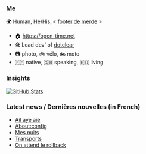### Me

🌍 Human, He/His, « [footer de merde](https://open-time.net/post/2013/07/17/La-veritable-histoire-du-Footer-de-merde-) » 
* 🏠 https://open-time.net 
* 🛠️ Lead dev' of [dotclear](https://git.dotclear.org/dev/dotclear)
* 📷 photo, 🚲 vélo, 🏍️ moto 
* 🇫🇷 native, 🇬🇧 speaking, 🇪🇺 living

### Insights

[![GitHub Stats](https://github-readme-stats-sigma-five.vercel.app/api?username=franck-paul)](https://github.com/franck-paul)

### Latest news / Dernières nouvelles (in French)

<!-- BLOG-POST-LIST:START -->
- [Ail aye aïe](https://open-time.net/post/2024/10/14/Ail-aye-aie)
- [About:config](https://open-time.net/post/2024/10/13/About%3Aconfig)
- [Mes nuits](https://open-time.net/post/2024/10/12/Mes-nuits)
- [Transports](https://open-time.net/post/2024/10/11/Transports)
- [On attend le rollback](https://open-time.net/post/2024/10/10/On-attend-le-rollback)
<!-- BLOG-POST-LIST:END -->
